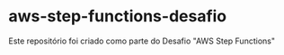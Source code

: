 # aws-step-functions-desafio
Este repositório foi criado como parte do Desafio "AWS Step Functions"
